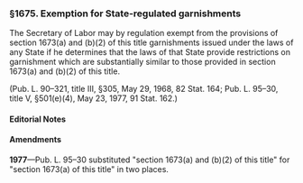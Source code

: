 ### §1675. Exemption for State-regulated garnishments ###

The Secretary of Labor may by regulation exempt from the provisions of section 1673(a) and (b)(2) of this title garnishments issued under the laws of any State if he determines that the laws of that State provide restrictions on garnishment which are substantially similar to those provided in section 1673(a) and (b)(2) of this title.

(Pub. L. 90–321, title III, §305, May 29, 1968, 82 Stat. 164; Pub. L. 95–30, title V, §501(e)(4), May 23, 1977, 91 Stat. 162.)

#### **Editorial Notes** ####

#### Amendments ####

**1977**—Pub. L. 95–30 substituted "section 1673(a) and (b)(2) of this title" for "section 1673(a) of this title" in two places.